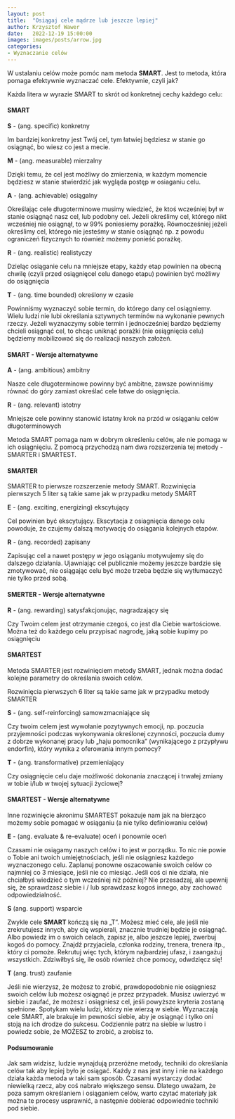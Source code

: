 ```yaml
---
layout: post
title:  "Osiągaj cele mądrze lub jeszcze lepiej"
author: Krzysztof Wawer
date:   2022-12-19 15:00:00
images: images/posts/arrow.jpg
categories:
- Wyznaczanie celów
---
```


W ustalaniu celów może pomóc nam metoda **SMART**. Jest to metoda, która pomaga efektywnie wyznaczać cele. Efektywnie, czyli jak?

Każda litera w wyrazie SMART to skrót od konkretnej cechy każdego celu:

#### SMART

**S** - (ang. specific) konkretny

Im bardziej konkretny jest Twój cel, tym łatwiej będziesz w stanie go osiągnąć, bo wiesz co jest a mecie.

**M** - (ang. measurable) mierzalny

Dzięki temu, że cel jest możliwy do zmierzenia, w każdym momencie będziesz w stanie stwierdzić jak wygląda postęp w osiaganiu celu.

**A** - (ang. achievable) osiągalny

Określając cele długoterminowe musimy wiedzieć, że ktoś wcześniej był w stanie osiągnąć nasz cel, lub podobny cel. Jeżeli określimy cel, którego nikt wcześniej nie osiągnął, to w 99% poniesiemy porażkę. Równocześniej jeżeli określimy cel, którego nie jesteśmy w stanie osiągnąć np. z powodu ograniczeń fizycznych to również możemy ponieść porażkę.

**R** - (ang. realistic) realistyczy

Dzieląc osiąganie celu na mniejsze etapy, każdy etap powinien na obecną chwilę (czyli przed osiągnięcel celu danego etapu) powinien być możliwy do osiągnięcia

**T** - (ang. time bounded) określony w czasie

Powinniśmy wyznaczyć sobie termin, do którego dany cel osiągniemy. Wielu ludzi nie lubi określania sztywnych terminów na wykonanie pewnych rzeczy. Jeżeli wyznaczymy sobie termin i jednocześniej bardzo będziemy chcieli osiągnąć cel, to chcąc uniknąć porażki (nie osiągnięcia celu) będziemy mobilizować się do realizacji naszych założeń.

#### SMART - Wersje alternatywne

**A** - (ang. ambitious) ambitny

Nasze cele długoterminowe powinny być ambitne, zawsze powinniśmy równać do góry zamiast określać cele łatwe do osiągnięcia.

**R** - (ang. relevant) istotny

Mniejsze cele powinny stanowić istatny krok na przód w osiąganiu celów długoterminowych

Metoda SMART pomaga nam w dobrym określeniu celów, ale nie pomaga w ich osiągnięciu. Z pomocą przychodzą nam dwa rozszerzenia tej metody - SMARTER i SMARTEST.

#### SMARTER

SMARTER to pierwsze rozszerzenie metody SMART. Rozwinięcia pierwszych 5 liter są takie same jak w przypadku metody SMART

**E** - (ang. exciting, energizing) ekscytujący

Cel powinien być ekscytujący. Ekscytacja z osiagnięcia danego celu powoduje, że czujemy dalszą motywację do osiągania kolejnych etapów.

**R** - (ang. recorded) zapisany

Zapisując cel a nawet postępy w jego osiąganiu motywujemy się do dalszego działania. Ujawniając cel publicznie możemy jeszcze bardzie się zmotywować, nie osiągając celu być może trzeba będzie się wytłumaczyć nie tylko przed sobą.

#### SMERTER - Wersje alternatywne

**R** - (ang. rewarding) satysfakcjonując, nagradzający się

Czy Twoim celem jest otrzymanie czegoś, co jest dla Ciebie wartościowe. Można też do każdego celu przypisać nagrodę, jaką sobie kupimy po osiągnięciu

#### SMARTEST

Metoda SMARTER jest rozwinięciem metody SMART, jednak można dodać kolejne parametry do określania swoich celów.

Rozwinięcia pierwszych 6 liter są takie same jak w przypadku metody SMARTER

**S** - (ang. self-reinforcing) samowzmacniające się

Czy twoim celem jest wywołanie pozytywnych emocji, np. poczucia przyjemności podczas wykonywania określonej czynności, poczucia dumy z dobrze wykonanej pracy lub „haju pomocnika” (wynikającego z przypływu endorfin), który wynika z oferowania innym pomocy?

**T** - (ang. transformative) przemieniający

Czy osiągnięcie celu daje możliwość dokonania znaczącej i trwałej zmiany w tobie i/lub w twojej sytuacji życiowej?

#### SMARTEST - Wersje alternatywne

Inne rozwinięcie akronimu SMARTEST pokazuje nam jak na bierząco możemy sobie pomagać w osiąganiu (a nie tylko definiowaniu celów)

**E** - (ang. evaluate & re-evaluate) oceń i ponownie oceń

Czasami nie osiągamy naszych celów i to jest w porządku. To nic nie powie o Tobie ani twoich umiejętnościach, jeśli nie osiągniesz każdego wyznaczonego celu. Zaplanuj ponowne oszacowanie swoich celów co najmniej co 3 miesiące, jeśli nie co miesiąc. Jeśli coś ci nie działa, nie chciałbyś wiedzieć o tym wcześniej niż później? Nie przesadzaj, ale upewnij się, że sprawdzasz siebie i / lub sprawdzasz kogoś innego, aby zachować odpowiedzialność.

**S** (ang. support) wsparcie

Zwykle cele **SMART** kończą się na „T”. Możesz mieć cele, ale jeśli nie zrekrutujesz innych, aby cię wspierali, znacznie trudniej będzie je osiągnąć. Albo powiedz im o swoich celach, zapisz je, albo jeszcze lepiej, zwerbuj kogoś do pomocy. Znajdź przyjaciela, członka rodziny, trenera, trenera itp., który ci pomoże. Rekrutuj więc tych, którym najbardziej ufasz, i zaangażuj wszystkich. Zdziwiłbyś się, ile osób również chce pomocy, odwdzięcz się!

**T** (ang. trust) zaufanie

Jeśli nie wierzysz, że możesz to zrobić, prawdopodobnie nie osiągniesz swoich celów lub możesz osiągnąć je przez przypadek. Musisz uwierzyć w siebie i zaufać, że możesz i osiągniesz cel, jeśli powyższe kryteria zostaną spełnione. Spotykam wielu ludzi, którzy nie wierzą w siebie. Wyznaczają cele SMART, ale brakuje im pewności siebie, aby je osiągnąć i tylko oni stoją na ich drodze do sukcesu. Codziennie patrz na siebie w lustro i powiedz sobie, że MOŻESZ to zrobić, a zrobisz to.

#### Podsumowanie

Jak sam widzisz, ludzie wynajdują przeróżne metody, techniki do określania celów tak aby lepiej było je osiągać. Każdy z nas jest inny i nie na każdego działa każda metoda w taki sam sposób. Czasami wystarczy dodać niewielką rzecz, aby coś nabrało większego sensu. Dlatego uważam, że poza samym określaniem i osiąganiem celów, warto czytać materiały jak można te procesy usprawnić, a następnie dobierać odpowiednie techniki pod siebie.
